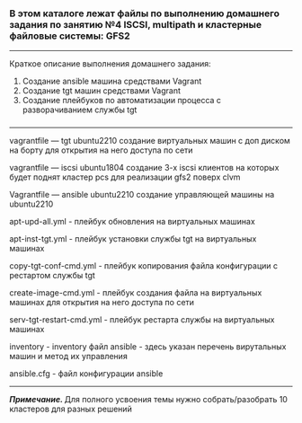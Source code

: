 <h3>В этом каталоге лежат файлы по выполнению домашнего задания по занятию №4
ISCSI, multipath и кластерные файловые системы: GFS2</h3>
<hr>
<hr4>Краткое описание выполнения домашнего задания:</h4>
<ol><li>Создание ansible машина средствами Vagrant</li>
<li>Создание tgt машин средствами Vagrant</li>
<li>Создание плейбуков по автоматизации процесса с разворачиванием службы tgt</li>


</ol>


<h3></h3>
<hr>
<p>vagrantfile — tgt ubuntu2210 создание виртуальных машин с доп диском на борту для открытия на него доступа по сети</p>
<p>vagrantfile — iscsi ubuntu1804 создание 3-х iscsi клиентов на которых будет поднят кластер pcs для реализации gfs2 поверх clvm</p>
<p>Vagrantfile — ansible ubuntu2210 создание управляющей машины на ubuntu2210</p>
<p>apt-upd-all.yml -  плейбук обновления на виртуальных машинах<p>
<p>apt-inst-tgt.yml - плейбук установки службы tgt на виртуальных машинах </p>
<p>copy-tgt-conf-cmd.yml - плейбук копирования файла конфигурации с рестартом службы tgt</p>
<p>create-image-cmd.yml  - плейбук создания файла на виртуальных машинах для открытия на него доступа по сети </p>
<p>serv-tgt-restart-cmd.yml - плейбук рестарта службы на виртуальных машинах</p>
<p>inventory - inventory файл ansible - здесь указан перечень вирутальных машин и метод их управления</p>
<p>ansible.cfg - файл конфигурации ansible</p>
<hr>
<p><i><b>Примечание. </b></i>Для полного усвоения темы нужно собрать/разобрать 10 кластеров для разных решений</p>


